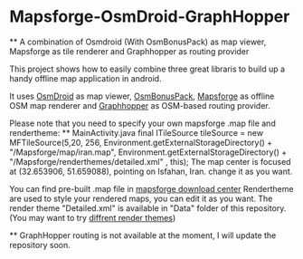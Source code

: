 # Mapsforge-OsmDroid-GraphHopper
** A combination of Osmdroid (With OsmBonusPack) as map viewer, Mapsforge as tile renderer and Graphhopper as routing provider

This project shows how to easily combine three great libraris to build up a handy offline map application in android.

It uses [OsmDroid](https://github.com/osmdroid/osmdroid) as map viewer, [OsmBonusPack](https://code.google.com/p/osmbonuspack/), [Mapsforge](http://mapsforge.com) as offline OSM map renderer and [Graphhopper](https://graphhopper.com) as OSM-based routing provider.

Please note that you need to specify your own mapsforge .map file and rendertheme:
** MainActivity.java
  final ITileSource tileSource = new MFTileSource(5,20, 256,
          Environment.getExternalStorageDirectory() + "/Mapsforge/map/iran.map",
          Environment.getExternalStorageDirectory() + "/Mapsforge/renderthemes/detailed.xml"
          , this);
The map center is focused at (32.653906, 51.659088), pointing on Isfahan, Iran. change it as you want.
          
You can find pre-built .map file in [mapsforge download center](http://download.mapsforge.org/maps/)
Rendertheme are used to style your rendered maps, you can edit it as you want.
The render theme "Detailed.xml" is available in "Data" folder of this repository. (You may want to try [diffrent render themes](https://github.com/mapsforge/mapsforge/tree/master/Applications/Android/Samples/assets/renderthemes))


** GraphHopper routing is not available at the moment, I will update the repository soon.

